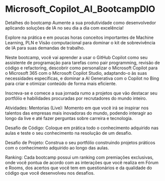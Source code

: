 # Microsoft_Copilot_AI_BootcampDIO

Detalhes do bootcamp
Aumente a sua produtividade como desenvolvedor aplicando soluções de IA no seu dia a dia com excelência!

Explore na prática e em poucas horas conceitos importantes de Machine Learning, PLN e Visão computacional para dominar o kit de sobrevivência de IA para suas demandas de trabalho.

Neste bootcamp, você vai aprender a usar o GitHub Copilot como seu assistente de programação para tarefas como pair programming, revisão de código e refactoring, descobrir como personalizar o Microsoft Copilot para o Microsoft 365 com o Microsoft Copilot Studio, adaptando-o às suas necessidades específicas, e dominar a AI Generativa com o Copilot no Bing para criar e otimizar conteúdo de forma mais eficiente.

Inscreva-se e comece a sua jornada rumo a projetos que vão destacar seu portfólio e habilidades procuradas por recrutadores do mundo inteiro.

Atividades:
Mentorias (Live): Momento em que você irá se inspirar nos talentos das empresas mais inovadoras do mundo, podendo interagir ao longo da live e até fazer perguntas sobre carreira e tecnologia.

Desafio de Código: Coloque em prática todo o conhecimento adquirido nas aulas e teste o seu conhecimento na resolução de um desafio.

Desafio de Projeto: Construa o seu portfólio construindo projetos práticos com o conhecimento adquirido ao longo das aulas.

Ranking: Cada bootcamp possui um ranking com premiações exclusivas, onde você pontua de acordo com as interações que você realiza em Fórum e Rooms, dos acertos que você tem em questionários e da qualidade do código que você desenvolveu nos desafios.
